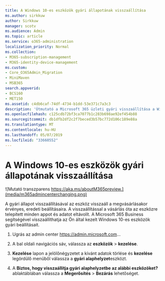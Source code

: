 ```yaml
---
title: A Windows 10-es eszközök gyári állapotának visszaállítása
ms.author: sirkkuw
author: Sirkkuw
manager: scotv
ms.audience: Admin
ms.topic: article
ms.service: o365-administration
localization_priority: Normal
ms.collection:
- M365-subscription-management
- M365-identity-device-management
ms.custom:
- Core_O365Admin_Migration
- MiniMaven
- MSB365
search.appverid:
- BCS160
- MET150
ms.assetid: c4db6caf-74df-4734-b1dd-53e371c7a3c3
description: 'Útmutató a Microsoft 365 üzleti gyári visszaállítása a Windows 10 eszközök. '
ms.openlocfilehash: c125cdb72bf3ca7077b1c283b698ae92ef454b88
ms.sourcegitcommit: db1dfb2df2c2f7beced3b57bc772d106c189e88a
ms.translationtype: MT
ms.contentlocale: hu-HU
ms.lasthandoff: 05/07/2019
ms.locfileid: "33660552"
---
```

# <a name="reset-windows-10-devices-to-their-factory-settings"></a>A Windows 10-es eszközök gyári állapotának visszaállítása

![Mutató transzparens https://aka.ms/aboutM365preview.](media/m365admincenterchanging.png)

A gyári állapot visszaállításával az eszköz visszaáll a megvásárlásakor érvényes, eredeti beállításaira. A visszaállítással a vásárlás óta az eszközre telepített minden appot és adatot eltávolít. A Microsoft 365 Business segítségével visszaállíthatja az Ön által kezelt Windows 10-es eszközök gyári beállításait.
  
1. Ugrás az admin center <a href="https://go.microsoft.com/fwlink/p/?linkid=837890" target="_blank">https://admin.microsoft.com</a>... 
    
2. A bal oldali navigációs sáv, válassza az **eszközök** \> **kezelése**.

3. **Kezelése** lapon a jelölőnégyzetet a kívánt adatok törlése és **kezelése** legördülő menüből válassza a **gyári alaphelyzet**eszközt.
    
4. A **Biztos, hogy visszaállítja gyári alaphelyzetbe az alábbi eszközöket?** ablaktáblában válassza a **Megerősítés** \> **Bezárás** lehetőséget.
    
  

